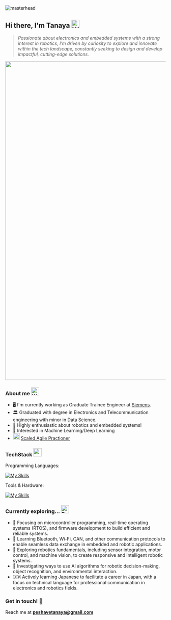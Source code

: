 <img src="https://user-images.githubusercontent.com/10498744/210012254-234538ff-d198-48aa-8964-37e6fd45d227.gif" alt="masterhead" style="max-width: 100%; display: inline-block;" data-target="animated-image.originalImage">

## Hi there, I'm Tanaya <img src="https://raw.githubusercontent.com/Tarikul-Islam-Anik/Animated-Fluent-Emojis/master/Emojis/Hand%20gestures/Waving%20Hand.png" alt="Waving Hand" width="25" height="25" />

>_Passionate about electronics and embedded systems with a strong interest in robotics, I’m driven by curiosity to explore and innovate within the tech landscape, constantly seeking to design and develop impactful, cutting-edge solutions._

<img src="https://user-images.githubusercontent.com/74038190/212284115-f47cd8ff-2ffb-4b04-b5bf-4d1c14c0247f.gif" width="1000">

### About me <img src="https://raw.githubusercontent.com/Tarikul-Islam-Anik/Animated-Fluent-Emojis/master/Emojis/People/Woman%20Raising%20Hand.png" alt="Woman Raising Hand" width="25" height="25" />
- :desktop_computer: I'm currently working as Graduate Trainee Engineer at [Siemens](https://www.siemens.com/global/en.html).
- :classical_building: Graduated with degree in Electronics and Telecommunication engineering with minor in Data Science.
- :robot: Highly enthusiastic about robotics and embedded systems!
- :brain: Interested in Machine Learning/Deep Learning
- <img src="https://github.com/user-attachments/assets/d209ba09-b7b6-4925-8fbe-7d01ab7fb625" width="21" height="21" /> [Scaled Agile Practioner](https://www.credly.com/badges/de5055e6-87ca-4eda-af4b-4c709f3398e6/public_url)

### TechStack <img src="https://user-images.githubusercontent.com/74038190/212284087-bbe7e430-757e-4901-90bf-4cd2ce3e1852.gif" width="26" height="26">
Programming Languages:

[![My Skills](https://skillicons.dev/icons?i=c,cpp,py,java,js)](https://skillicons.dev)

Tools & Hardware:

[![My Skills](https://skillicons.dev/icons?i=linux,powershell,gitlab,arduino,pytorch,tensorflow,mysql,mongodb,eclipse,visualstudio)](https://skillicons.dev)

### Currently exploring... <img src="https://raw.githubusercontent.com/Tarikul-Islam-Anik/Animated-Fluent-Emojis/master/Emojis/Travel%20and%20places/Rocket.png" alt="Rocket" width="25" height="25" />
- :electric_plug:	Focusing on microcontroller programming, real-time operating systems (RTOS), and firmware development to build efficient and reliable systems.
- :vibration_mode: Learning Bluetooth, Wi-Fi, CAN, and other communication protocols to enable seamless data exchange in embedded and robotic applications.
- :robot: Exploring robotics fundamentals, including sensor integration, motor control, and machine vision, to create responsive and intelligent robotic systems.
- :brain: Investigating ways to use AI algorithms for robotic decision-making, object recognition, and environmental interaction.
- :jp: Actively learning Japanese to facilitate a career in Japan, with a focus on technical language for professional communication in electronics and robotics fields.

### Get in touch! :email:
Reach me at **peshavetanaya@gmail.com**


<!--
**Tanaya06/Tanaya06** is a ✨ _special_ ✨ repository because its `README.md` (this file) appears on your GitHub profile.

Here are some ideas to get you started:

- 🔭 I’m currently working on ...
- 🌱 I’m currently learning ...
- 👯 I’m looking to collaborate on ...
- 🤔 I’m looking for help with ...
- 💬 Ask me about ...
- 📫 How to reach me: ...
- 😄 Pronouns: ...
- ⚡ Fun fact: ...
-->
